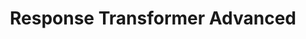 ---
title: 'Response Transformer Advanced'
name: 'Response Transformer Advanced'

content_type: plugin

publisher: kong-inc
description: ''
tier: enterprise


products:
    - gateway

works_on:
    - on-prem
    - konnect


# topologies:
#    - hybrid
#    - db-less
#    - traditional

icon: response-transformer-advanced.png

categories:
  - transformations
---